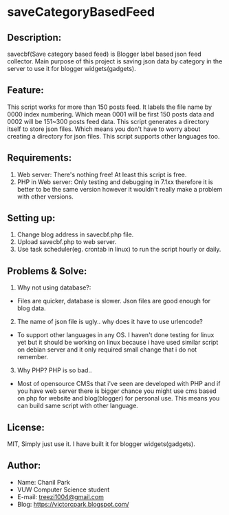 # saveCategoryBasedFeed

## Description:
savecbf(Save category based feed) is Blogger label based json feed collector.
Main purpose of this project is saving json data by category in the server to use it for blogger widgets(gadgets).

## Feature:
This script works for more than 150 posts feed. It labels the file name by 0000 index numbering. Which mean 0001 will be first 150 posts data and 0002 will be 151~300 posts feed data. This script generates a directory itself to store json files. Which means you don't have to worry about creating a directory for json files. This script supports other languages too.

## Requirements:
1. Web server: There's nothing free! At least this script is free.
2. PHP in Web server: Only testing and debugging in 7.1xx therefore it is better to be the same version however it wouldn't really make a problem with other versions.

## Setting up:
1. Change blog address in savecbf.php file.
2. Upload savecbf.php to web server.
3. Use task scheduler(eg. crontab in linux) to run the script hourly or daily.

## Problems & Solve:
1. Why not using database?:
  * Files are quicker, database is slower. Json files are good enough for blog data.
2. The name of json file is ugly.. why does it have to use urlencode?
  * To support other languages in any OS. I haven't done testing for linux yet but it should be working on linux because i have used similar script on debian server and it only required small change that i do not remember.
3. Why PHP? PHP is so bad..
  * Most of opensource CMSs that i've seen are developed with PHP and if you have web server there is bigger chance you might use cms based on php for website and blog(blogger) for personal use. This means you can build same script with other language.

## License:
MIT, Simply just use it. I have built it for blogger widgets(gadgets).

## Author:
* Name: Chanil Park
* VUW Computer Science student
* E-mail: treezi1004@gmail.com
* Blog: https://victorcpark.blogspot.com/

